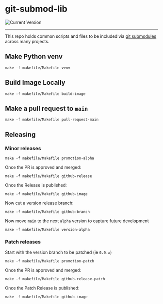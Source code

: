 # git-submod-lib 
![Current Version](https://img.shields.io/badge/Version-0.0.1a-brightgreen)

---
This repo holds common scripts and files to be included via 
[git submodules](https://git-scm.com/book/en/v2/Git-Tools-Submodules) across 
many projects.


## Make Python venv
```shell
make -f makefile/Makefile venv
```

## Build Image Locally
```shell
make -f makefile/Makefile build-image
```

## Make a pull request to `main`
```shell
make -f makefile/Makefile pull-request-main
```

## Releasing

### Minor releases
```shell
make -f makefile/Makefile promotion-alpha
```

Once the PR is approved and merged:
```shell
make -f makefile/Makefile github-release
```

Once the Release is published:
```shell
make -f makefile/Makefile github-image
```

Now cut a version release branch:
```shell
make -f makefile/Makefile github-branch
```

Now move `main` to the next `alpha` version to capture future development
```shell
make -f makefile/Makefile version-alpha
```

### Patch releases
Start with the version branch to be patched (ie `0.0.x`)
```shell
make -f makefile/Makefile promotion-patch
```

Once the PR is approved and merged:
```shell
make -f makefile/Makefile github-release-patch
```

Once the Patch Release is published:
```shell
make -f makefile/Makefile github-image
```


